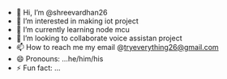- 👋 Hi, I’m @shreevardhan26
- 👀 I’m interested in making iot project
- 🌱 I’m currently learning node mcu
- 💞️ I’m looking to collaborate voice assistan project
- 📫 How to reach me my email @tryeverything26@gmail.com
- 😄 Pronouns: ...he/him/his
- ⚡ Fun fact: ...

<!---
shreevardhan26/shreevardhan26 is a ✨ special ✨ repository because its `README.md` (this file) appears on your GitHub profile.
You can click the Preview link to take a look at your changes.
--->
